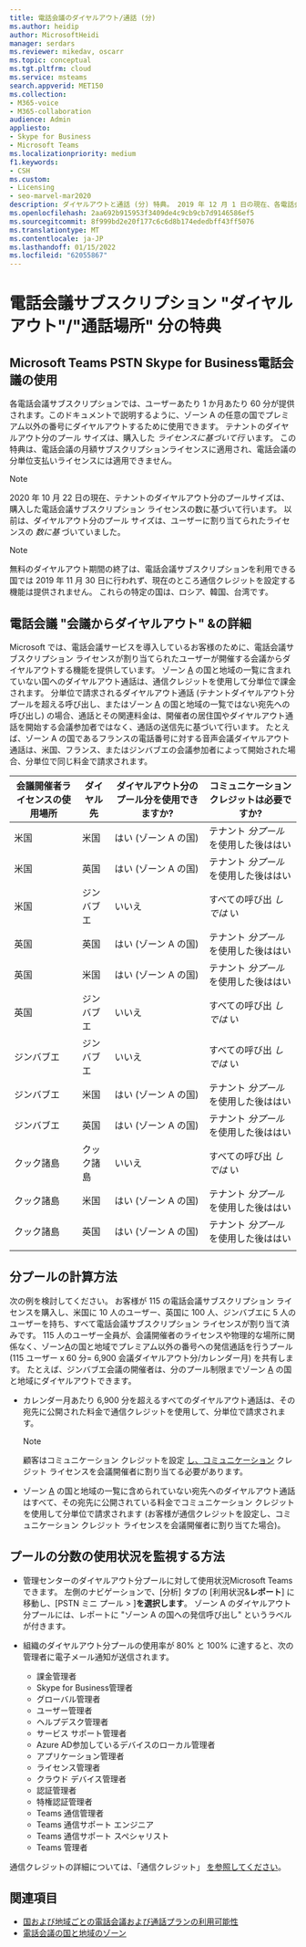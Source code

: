 ```yaml
---
title: 電話会議のダイヤルアウト/通話 (分)
ms.author: heidip
author: MicrosoftHeidi
manager: serdars
ms.reviewer: mikedav, oscarr
ms.topic: conceptual
ms.tgt.pltfrm: cloud
ms.service: msteams
search.appverid: MET150
ms.collection:
- M365-voice
- M365-collaboration
audience: Admin
appliesto:
- Skype for Business
- Microsoft Teams
ms.localizationpriority: medium
f1.keywords:
- CSH
ms.custom:
- Licensing
- seo-marvel-mar2020
description: ダイヤルアウトと通話 (分) 特典。 2019 年 12 月 1 日の現在、各電話会議サブスクリプションは、ゾーン A の国に 1 か月あたり 60 分のユーザーを提供します。
ms.openlocfilehash: 2aa692b915953f3409de4c9cb9cb7d9146586ef5
ms.sourcegitcommit: 8f999bd2e20f177c6c6d8b174ededbff43ff5076
ms.translationtype: MT
ms.contentlocale: ja-JP
ms.lasthandoff: 01/15/2022
ms.locfileid: "62055867"
---
```

# <a name="audio-conferencing-subscription-dial-outcall-me-at-minutes-benefit"></a>電話会議サブスクリプション "ダイヤルアウト"/"通話場所" 分の特典

## <a name="microsoft-teams-and-skype-for-business-pstn-audio-conferencing"></a>Microsoft Teams PSTN Skype for Business電話会議の使用

各電話会議サブスクリプションでは、ユーザーあたり 1 か月あたり 60 分が提供されます。このドキュメントで説明するように、ゾーン A の任意の国でプレミアム以外の番号にダイヤルアウトするために使用できます。 テナントのダイヤルアウト分のプール サイズは、購入した *ライセンスに基づいて行* います。 この特典は、電話会議の月額サブスクリプションライセンスに適用され、電話会議の分単位支払いライセンスには適用できません。

> [!NOTE]
> 2020 年 10 月 22 日の現在、テナントのダイヤルアウト分のプールサイズは、購入した電話会議サブスクリプション ライセンスの数に基づいて行います。 以前は、ダイヤルアウト分のプール サイズは、ユーザーに割り当てられたライセンスの *数に基* づいていました。

> [!NOTE]
> 無料のダイヤルアウト[](complimentary-dial-out-period.md)期間の終了は、電話会議サブスクリプションを利用できる国では 2019 年 11 月 30 日に行われず、現在のところ通信クレジットを設定する機能は提供されません。 これらの特定の国は、ロシア、韓国、台湾です。

## <a name="audio-conferencing-dial-out-from-a-meeting--call-me-at-details"></a>電話会議 "会議からダイヤルアウト" &の詳細

Microsoft では、電話会議サービスを導入しているお客様のために、電話会議サブスクリプション ライセンスが割り当てられたユーザーが開催する会議からダイヤルアウトする機能を提供しています。 ゾーン [A](audio-conferencing-zones.md) の国と地域の一覧に含まれていない国へのダイヤルアウト通話は、通信クレジットを使用して分単位で課金されます。 分単位で請求されるダイヤルアウト通話 (テナントダイヤルアウト分プールを超える呼び出し、またはゾーン [A](audio-conferencing-zones.md) の国と地域の一覧ではない宛先への呼び出し) の場合、通話とその関連料金は、開催者の居住国やダイヤルアウト通話を開始する会議参加者ではなく、通話の送信先に基づいて行います。 たとえば、ゾーン A の国であるフランスの電話番号に対する音声会議ダイヤルアウト通話は、米国、フランス、またはジンバブエの会議参加者によって開始された場合、分単位で同じ料金で請求されます。

|会議開催者ライセンスの使用場所 |ダイヤル先 |ダイヤルアウト分のプール分を使用できますか?|コミュニケーション クレジットは必要ですか?|
|---------|---------|---------|---------|
|米国 |米国 |はい (ゾーン A の国) |テナント *分プール* を使用した後ははい         |
|米国 |英国|はい (ゾーン A の国) |  テナント *分プール* を使用した後ははい       |
|米国     |ジンバブエ|    いいえ     |     すべての呼び出 *しでは* い    |
|英国     |英国|はい (ゾーン A の国) |  テナント *分プール* を使用した後ははい       |
|英国     |米国 |はい (ゾーン A の国) |  テナント *分プール* を使用した後ははい       |
|英国     |ジンバブエ|    いいえ     |   すべての呼び出 *しでは* い      |
|ジンバブエ     |ジンバブエ|    いいえ     |    すべての呼び出 *しでは* い     |
|ジンバブエ     |米国 | はい (ゾーン A の国) | テナント *分プール* を使用した後ははい        |
|ジンバブエ     |英国 | はい (ゾーン A の国) | テナント *分プール* を使用した後ははい        |
|クック諸島     |クック諸島 |   いいえ      |    すべての呼び出 *しでは* い     |
|クック諸島     |米国  | はい (ゾーン A の国) |  テナント *分プール* を使用した後ははい       |
|クック諸島     |英国 | はい (ゾーン A の国) | テナント *分プール* を使用した後ははい        |
|    |         |         |         |

## <a name="how-are-minute-pools-calculated"></a>分プールの計算方法

次の例を検討してください。 お客様が 115 の電話会議サブスクリプション ライセンスを購入し、米国に 10 人のユーザー、英国に 100 人、ジンバブエに 5 人のユーザーを持ち、すべて電話会議サブスクリプション ライセンスが割り当て済みです。 115 人のユーザー全員が、会議開催者のライセンスや物理的な場所に関係なく、ゾーン[A](audio-conferencing-zones.md)の国と地域でプレミアム以外の番号への発信通話を行うプール (115 ユーザー x 60 分= 6,900 会議ダイヤルアウト分/カレンダー月) を共有します。 たとえば、ジンバブエ会議の開催者は、分のプール制限までゾーン [A](audio-conferencing-zones.md) の国と地域にダイヤルアウトできます。

- カレンダー月あたり 6,900 分を超えるすべてのダイヤルアウト通話は、その宛先に公開された料金で通信クレジットを使用して、分単位で請求されます。

   > [!NOTE]
   > 顧客はコミュニケーション クレジットを設定 [し、コミュニケーション](what-are-communications-credits.md) クレジット ライセンスを会議開催者に割り当てる必要があります。

- ゾーン [A](audio-conferencing-zones.md) の国と地域の一覧に含められていない宛先へのダイヤルアウト通話はすべて、その宛先に公開されている料金でコミュニケーション クレジットを使用して分単位で請求されます (お客様が通信クレジットを設定し、コミュニケーション クレジット ライセンスを会議開催者に割り当てた場合)。

## <a name="how-can-i-monitor-minute-my-pool-usage"></a>プールの分数の使用状況を監視する方法

- 管理センターのダイヤルアウト分プールに対して使用状況Microsoft Teamsできます。 左側のナビゲーションで、[分析] タブの [利用状況&**レポート**] に移動し、[PSTN ミニ プール  >  ]**を選択します**。 ゾーン A のダイヤルアウト分プールには、レポートに "ゾーン A の国への発信呼び出し" というラベルが付きます。
- 組織のダイヤルアウト分プールの使用率が 80% と 100% に達すると、次の管理者に電子メール通知が送信されます。

  - 課金管理者
  - Skype for Business管理者
  - グローバル管理者
  - ユーザー管理者
  - ヘルプデスク管理者
  - サービス サポート管理者
  - Azure AD参加しているデバイスのローカル管理者
  - アプリケーション管理者
  - ライセンス管理者
  - クラウド デバイス管理者
  - 認証管理者
  - 特権認証管理者
  - Teams 通信管理者
  - Teams 通信サポート エンジニア
  - Teams 通信サポート スペシャリスト
  - Teams 管理者

通信クレジットの詳細については、「通信クレジット」 [を参照してください](what-are-communications-credits.md)。

## <a name="related-topics"></a>関連項目

- [国および地域ごとの電話会議および通話プランの利用可能性](country-and-region-availability-for-audio-conferencing-and-calling-plans/country-and-region-availability-for-audio-conferencing-and-calling-plans.md)
- [電話会議の国と地域のゾーン](audio-conferencing-zones.md)
